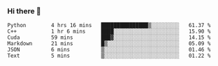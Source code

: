 ### Hi there 👋

<!--START_SECTION:waka-->

```text
Python        4 hrs 16 mins   ███████████████▒░░░░░░░░░   61.37 %
C++           1 hr 6 mins     ████░░░░░░░░░░░░░░░░░░░░░   15.90 %
Cuda          59 mins         ███▓░░░░░░░░░░░░░░░░░░░░░   14.15 %
Markdown      21 mins         █▒░░░░░░░░░░░░░░░░░░░░░░░   05.09 %
JSON          6 mins          ▒░░░░░░░░░░░░░░░░░░░░░░░░   01.46 %
Text          5 mins          ▒░░░░░░░░░░░░░░░░░░░░░░░░   01.22 %
```

<!--END_SECTION:waka-->
